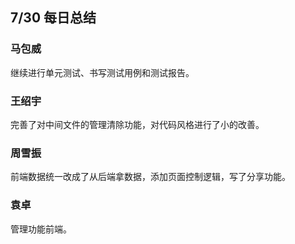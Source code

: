 ## 7/30 每日总结

### 马包威
继续进行单元测试、书写测试用例和测试报告。

### 王绍宇
完善了对中间文件的管理清除功能，对代码风格进行了小的改善。

### 周雪振
前端数据统一改成了从后端拿数据，添加页面控制逻辑，写了分享功能。

### 袁卓
管理功能前端。